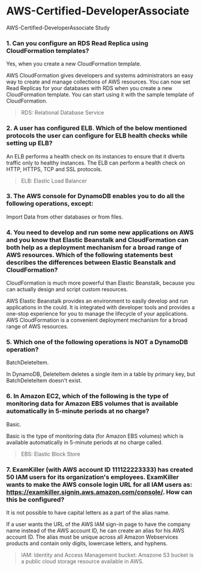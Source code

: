 
# AWS-Certified-DeveloperAssociate
AWS-Certified-DeveloperAssociate Study

### 1. Can you configure an RDS Read Replica using CloudFormation templates?
Yes, when you create a new CloudFormation template.

AWS CloudFormation gives developers and systems administrators an easy way to create and manage collections of AWS resources. You can now set Read Replicas for your databases with RDS when you create a new CloudFormation template. You can start using it with the sample template of CloudFormation.
> RDS:  Relational Database Service

### 2. A user has configured ELB. Which of the below mentioned protocols the user can configure for ELB health checks while setting up ELB?
An ELB performs a health check on its instances to ensure that it diverts traffic only to healthy instances.
The ELB can perform a health check on HTTP, HTTPS, TCP and SSL protocols.
> ELB: Elastic Load Balancer

### 3. The AWS console for DynamoDB enables you to do all the following operations, except:
Import Data from other databases or from files.

### 4. You need to develop and run some new applications on AWS and you know that Elastic Beanstalk and CloudFormation can both help as a deployment mechanism for a broad range of AWS resources. Which of the following statements best describes the differences between Elastic Beanstalk and CloudFormation?
CloudFormation is much more powerful than Elastic Beanstalk, because you can actually design and script custom resources.

AWS Elastic Beanstalk provides an environment to easily develop and run applications in the could. It is integrated with developer tools and provides a one-stop experience for you to manage the lifecycle of your applications. AWS CloudFormation is a convenient deployment mechanism for a broad range of AWS resources.

### 5. Which one of the following operations is NOT a DynamoDB operation?
BatchDeleteItem.

In DynamoDB, DeleteItem deletes a single item in a table by primary key, but BatchDeleteItem doesn't exist.

### 6. In Amazon EC2, which of the following is the type of monitoring data for Amazon EBS volumes that is available automatically in 5-minute periods at no charge?
Basic.

Basic is the type of monitoring data (for Amazon EBS volumes) which is available automatically in 5-minute periods at no charge called.
> EBS: Elastic Block Store

### 7. ExamKiller (with AWS account ID 111122223333) has created 50 IAM users for its organization's employees. ExamKiller wants to make the AWS console login URL for all IAM users as: https://examkiller.signin.aws.amazon.com/console/. How can this be configured?
It is not possible to have capital letters as a part of the alias name.

If a user wants the URL of the AWS IAM sign-in page to have the company name instead of the AWS account ID, he can create an alias for his AWS account ID. The alias must be unique across all Amazon Webservices products and contain only digits, lowercase letters, and hyphens.

> IAM: Identity and Access Management
> bucket: Amazone S3 bucket is a public cloud storage resource available in AWS.
